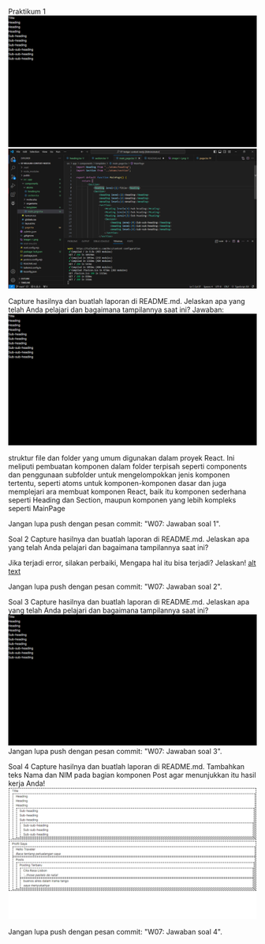 Praktikum 1 
![alt text](image1-1.png)
![alt text](image1-2.png)

Capture hasilnya dan buatlah laporan di README.md. Jelaskan apa yang telah Anda pelajari dan bagaimana tampilannya saat ini?
Jawaban:
![alt text](image1-3.png)

struktur file dan folder yang umum digunakan dalam proyek React. Ini meliputi pembuatan komponen dalam folder terpisah seperti components dan penggunaan subfolder untuk mengelompokkan jenis komponen tertentu, seperti atoms untuk komponen-komponen dasar dan juga memplejari ara membuat komponen React, baik itu komponen sederhana seperti Heading dan Section, maupun komponen yang lebih kompleks seperti MainPage

Jangan lupa push dengan pesan commit: "W07: Jawaban soal 1".

Soal 2
Capture hasilnya dan buatlah laporan di README.md. Jelaskan apa yang telah Anda pelajari dan bagaimana tampilannya saat ini?

Jika terjadi error, silakan perbaiki, Mengapa hal itu bisa terjadi? Jelaskan!
[alt text](image2-1.png)

Jangan lupa push dengan pesan commit: "W07: Jawaban soal 2".

Soal 3
Capture hasilnya dan buatlah laporan di README.md. Jelaskan apa yang telah Anda pelajari dan bagaimana tampilannya saat ini?
![alt text](image3.png)
Jangan lupa push dengan pesan commit: "W07: Jawaban soal 3".

Soal 4
Capture hasilnya dan buatlah laporan di README.md. Tambahkan teks Nama dan NIM pada bagian komponen Post agar menunjukkan itu hasil kerja Anda!
![alt text](image4.png)

Jangan lupa push dengan pesan commit: "W07: Jawaban soal 4".
